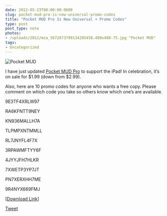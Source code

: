 ```yaml
---
date: 2012-05-23T00:00:00-0600
slug: pocket-mud-pro-is-now-universal-promo-codes
title: "Pocket MUD Pro Is Now Universal + Promo Codes"
type: post
post_type: note
photos:
- /uploads/2012/mza_5672073799134205458.480x480-75.jpg "Pocket MUD"
tags:
- Uncategorized
---
```


![](/uploads/2012/mza_5672073799134205458.480x480-75.jpg "Pocket MUD")


 I have just updated [Pocket MUD Pro](http://itunes.apple.com/us/app/pocket-mud-pro/id511678455?mt=8) to support the iPad! In celebration, it’s on sale for $1.99 (down from $2.99).



Also, here are 10 promo codes for anyone who wants a free copy. Please comment on which code you take so others know which one’s are available.



 9E3TF4XRLW97



 RA6KFNTT9NEY
 

 KN936MALLH7A
 

 TLPMPXNTMMLL
 

 RL7JNYFL4F7X
 

 3RPAWMFTYY6F
 

 4JYYJFH7HLKR
 

 7XWETP3YP7JT
 

 PN7XERXHH7ME
 

 9R4NYX669FMJ
 



 [[Download Link](http://itunes.apple.com/us/app/pocket-mud-pro/id511678455?mt=8)]
 




[Tweet](http://twitter.com/share)

